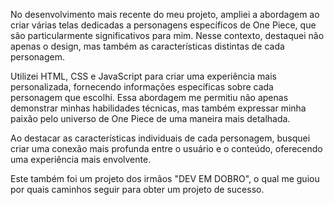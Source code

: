 No desenvolvimento mais recente do meu projeto, ampliei a abordagem ao criar várias telas dedicadas a personagens específicos de One Piece, que são particularmente significativos para mim. Nesse contexto, destaquei não apenas o design, mas também as características distintas de cada personagem.

Utilizei HTML, CSS e JavaScript para criar uma experiência mais personalizada, fornecendo informações específicas sobre cada personagem que escolhi. Essa abordagem me permitiu não apenas demonstrar minhas habilidades técnicas, mas também expressar minha paixão pelo universo de One Piece de uma maneira mais detalhada.

Ao destacar as características individuais de cada personagem, busquei criar uma conexão mais profunda entre o usuário e o conteúdo, oferecendo uma experiência mais envolvente. 

Este também foi um projeto dos irmãos "DEV EM DOBRO", o qual me guiou por quais caminhos seguir para obter um projeto de sucesso.
